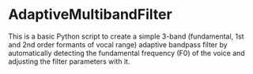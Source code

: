 # AdaptiveMultibandFilter
This is a basic Python script to create a simple 3-band (fundamental, 1st and 2nd order formants of vocal range) adaptive bandpass filter by automatically detecting the fundamental frequency (F0) of the voice and adjusting the filter parameters with it.
